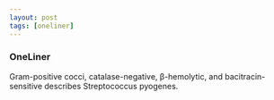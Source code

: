 ```yaml
---
layout: post
tags: [oneliner]
---
```



### OneLiner

Gram-positive cocci, catalase-negative, β-hemolytic, and  bacitracin-sensitive describes Streptococcus pyogenes.
